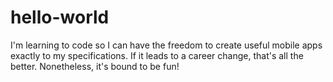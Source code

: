 # hello-world

I'm learning to code so I can have the freedom to create useful mobile apps exactly to my specifications. If it leads to a career change, that's all the better. Nonetheless, it's bound to be fun!
